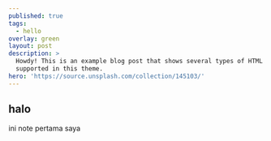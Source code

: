 ```yaml
---
published: true
tags:
  - hello
overlay: green
layout: post
description: >
  Howdy! This is an example blog post that shows several types of HTML content
  supported in this theme.
hero: 'https://source.unsplash.com/collection/145103/'
---
```

## halo 

ini note pertama saya
